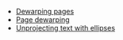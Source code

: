 * [Dewarping pages](http://halfbakedmaker.org/blog/366)
* [Page dewarping](https://mzucker.github.io/2016/08/15/page-dewarping.html)
* [Unprojecting text with ellipses](https://mzucker.github.io/2016/10/11/unprojecting-text-with-ellipses.html)